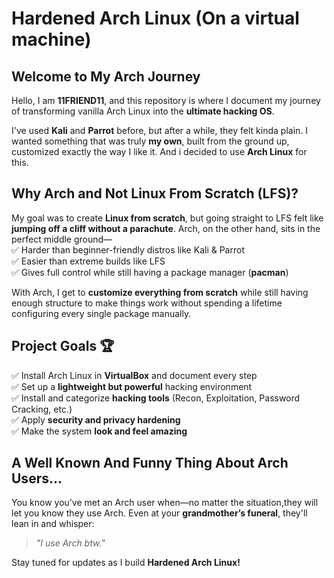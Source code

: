 # Hardened Arch Linux  (On a virtual machine)

## Welcome to My Arch Journey  

Hello, I am **11FRIEND11**, and this repository is where I document my journey of transforming vanilla Arch Linux into the **ultimate hacking OS**.  

I've used **Kali** and **Parrot** before, but after a while, they felt kinda plain. I wanted something that was truly **my own**, built from the ground up, customized exactly the way I like it. And i decided to use **Arch Linux** for this.

## **Why Arch and Not Linux From Scratch (LFS)?**  
My goal was to create **Linux from scratch**, but going straight to LFS felt like **jumping off a cliff without a parachute**. Arch, on the other hand, sits in the perfect middle ground—  
✅ Harder than beginner-friendly distros like Kali & Parrot  
✅ Easier than extreme builds like LFS  
✅ Gives full control while still having a package manager (**pacman**)  

With Arch, I get to **customize everything from scratch** while still having enough structure to make things work without spending a lifetime configuring every single package manually.  

## **Project Goals 🏆**  
✅ Install Arch Linux in **VirtualBox** and document every step  
✅ Set up a **lightweight but powerful** hacking environment  
✅ Install and categorize **hacking tools** (Recon, Exploitation, Password Cracking, etc.)  
✅ Apply **security and privacy hardening**  
✅ Make the system **look and feel amazing**  

## **A Well Known And Funny Thing About Arch Users...**  
You know you’ve met an Arch user when—no matter the situation,they will let you know they use Arch. Even at your **grandmother’s funeral**, they'll lean in and whisper:  
> *"I use Arch btw."*  

Stay tuned for updates as I build **Hardened Arch Linux!**  

